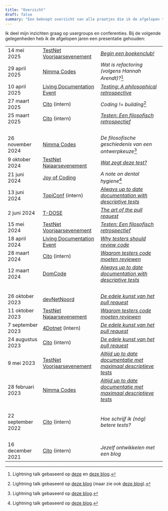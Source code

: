 ```yaml
---
title: "Overzicht"
draft: false
summary: "Een beknopt overzicht van alle praatjes die ik de afgelopen tijd heb gehouden."
---
```


Ik deel mijn inzichten graag op usergroups en conferenties. Bij de volgende gelegenheden heb ik de afgelopen jaren een presentatie gehouden:


|                   |                                                      |                                                                  |
| ----------------- | ---------------------------------------------------- | ---------------------------------------------------------------- |
| 14 mei 2025       | [TestNet Voorjaarsevenement](https://www.testnet.org/) | [*Begin een boekenclub!*](/talks/begin-een-boekenclub/)        |
| 29 april 2025     | [Nimma Codes](https://www.nimma.codes/)              | *Wat is refactoring (volgens Hannah Arendt)?*[^4]                |
| 10 april 2025     | [Living Documentation Event](https://www.ict.eu/en/events/living-documentation-event-2025) | [*Testing: A philosophical retrospective*](/talks/testen-een-filosofisch-retrospectief/) |
| 27 maart 2025     | [Cito](https://www.cito.nl/) (intern)                | *Coding != building*[^3]                                         |
| 25 maart 2025     | [Cito](https://www.cito.nl/) (intern)                | [*Testen: Een filosofisch retrospectief*](/talks/testen-een-filosofisch-retrospectief/) |
| <br>              |                                                      |                                                                  |
| 26 november 2024  | [Nimma Codes](https://www.nimma.codes/)              | *De filosofische geschiedenis van een ontwerpkeuze*[^2]          |
| 9 oktober 2024    | [TestNet Najaarsevenement](https://www.testnet.org/) | [*Wat zegt deze test?*](/talks/wat-zegt-deze-test/)              |
| 21 juni 2024      | [Joy of Coding](https://joyofcoding.org/index.html)  | *A note on dental hygiene*[^1]                                   |
| 13 juni 2024      | [TopiConf](https://werkenbijtopicus.nl/evenementen/7149/topiconf-2024) (intern) | [*Always up to date documentation with descriptive tests*](/talks/altijd-up-to-date-documentatie-met-maximaal-descriptieve-tests/) |
| 2 juni 2024       | [T-DOSE](https://t-dose.org/2024/)                   | [*The art of the pull request*](/talks/de-edele-kunst-van-het-pull-request/) |
| 15 mei 2024       | [TestNet Voorjaarsevenement](https://www.testnet.org/) | [*Testen: Een filosofisch retrospectief*](/talks/testen-een-filosofisch-retrospectief/) |
| 18 april 2024     | [Living Documentation Event](https://www.ict.eu/en/events/lde24) | [*Why testers should review code*](/talks/waarom-testers-code-moeten-reviewen/) |
| 28 maart 2024     | [Cito](https://www.cito.nl/) (intern)                | [*Waarom testers code moeten reviewen*](/talks/waarom-testers-code-moeten-reviewen/) |
| 12 maart 2024     | [DomCode](https://www.meetup.com/nl-NL/domcode/)     | [*Always up to date documentation with descriptive tests*](/talks/altijd-up-to-date-documentatie-met-maximaal-descriptieve-tests/) |
| <br/>             |                                                      |                                                                  |
| 26 oktober 2023   | [devNetNoord](https://devnetnoord.nl/)               | [*De edele kunst van het pull request*](/talks/de-edele-kunst-van-het-pull-request/) |
| 11 oktober 2023   | [TestNet Najaarsevenement](https://www.testnet.org/) | [*Waarom testers code moeten reviewen*](/talks/waarom-testers-code-moeten-reviewen/) |
| 7 september 2023  | [4Dotnet](https://www.4dotnet.nl/) (intern)          | [*De edele kunst van het pull request*](/talks/de-edele-kunst-van-het-pull-request/) |
| 24 augustus 2023  | [Cito](https://www.cito.nl/) (intern)                | [*De edele kunst van het pull request*](/talks/de-edele-kunst-van-het-pull-request/) |
| 9 mei 2023        | [TestNet Voorjaarsevenement](https://www.testnet.org/) | [*Altijd up to date documentatie met maximaal descriptieve tests*](/talks/altijd-up-to-date-documentatie-met-maximaal-descriptieve-tests/) |
| 28 februari 2023  | [Nimma Codes](https://www.nimma.codes/)              | [*Altijd up to date documentatie met maximaal descriptieve tests*](/talks/altijd-up-to-date-documentatie-met-maximaal-descriptieve-tests/) |
| <br/>             |                                                      |                                                                  |
| 22 september 2022 | [Cito](https://www.cito.nl/) (intern)                | *Hoe schrijf ik (nóg) betere tests?*                             |
| <br/>             |                                                      |                                                                  |
| 16 december 2021  | [Cito](https://www.cito.nl/) (intern)                | *Jezelf ontwikkelen met een blog*                                |

[^4]: Lightning talk gebaseerd op [deze](/blog/24/09/refactoring-en-hannah-arendt/ "'Refactoring en Hannah Arendt'") en [deze blog](/blog/24/11/meer-refactoring-en-hannah-arendt/ "'Meer refactoring en Hannah Arendt'").

[^3]: Lightning talk gebaseerd op [deze blog](/blog/25/03/de-bouwmetafoor/ "'De bouwmetafoor'") (maar zie ook [deze blog](/blog/25/05/de-bouwmetafoor-gaat-niet-eens-op-voor-de-bouw/ "'De bouwmetafoor gaat niet eens op voor de bouw'")).

[^2]: Lightning talk gebaseerd op [deze blog](/blog/24/12/de-filosofische-geschiedenis-van-een-ontwerpkeuze/ "'De filosofische geschiedenis van een ontwerpkeuze'").

[^1]: Lightning talk gebaseerd op [deze blog](/blog/24/07/testen-is-als-flossen/ "'Testen is als flossen'").